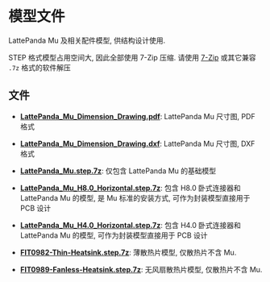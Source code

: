 # 模型文件

LattePanda Mu 及相关配件模型, 供结构设计使用.

STEP 格式模型占用空间大, 因此全部使用 7-Zip 压缩. 请使用 [7-Zip](https://www.7-zip.org/) 或其它兼容 `.7z` 格式的软件解压

## 文件

- [**LattePanda_Mu_Dimension_Drawing.pdf**](./LattePanda_Mu_Dimension_Drawing.pdf): LattePanda Mu 尺寸图, PDF 格式

- [**LattePanda_Mu_Dimension_Drawing.dxf**](./LattePanda_Mu_Dimension_Drawing.dxf): LattePanda Mu 尺寸图, DXF 格式

- [**LattePanda_Mu.step.7z**](./LattePanda_Mu.step.7z): 仅包含 LattePanda Mu 的基础模型

- [**LattePanda_Mu_H8.0_Horizontal.step.7z**](./LattePanda_Mu_H8.0_Horizontal.step.7z): 包含 H8.0 卧式连接器和 LattePanda Mu 的模型, 是 Mu 标准的安装方式, 可作为封装模型直接用于 PCB 设计

- [**LattePanda_Mu_H4.0_Horizontal.step.7z**](./LattePanda_Mu_H4.0_Horizontal.step.7z): 包含 H4.0 卧式连接器和 LattePanda Mu 的模型, 可作为封装模型直接用于 PCB 设计

- [**FIT0982-Thin-Heatsink.step.7z**](./FIT0982-Thin-Heatsink.step.7z): 薄散热片模型, 仅散热片不含 Mu.

- [**FIT0989-Fanless-Heatsink.step.7z**](./FIT0989-Fanless-Heatsink.step.7z): 无风扇散热片模型, 仅散热片不含 Mu.
